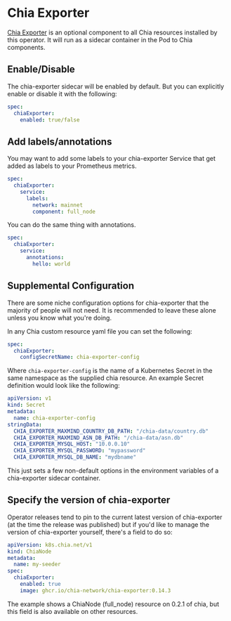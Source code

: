 # Chia Exporter

[Chia Exporter](https://github.com/Chia-Network/chia-exporter) is an optional component to all Chia resources installed by this operator. It will run as a sidecar container in the Pod to Chia components.

## Enable/Disable

The chia-exporter sidecar will be enabled by default. But you can explicitly enable or disable it with the following:

```yaml
spec:
  chiaExporter:
    enabled: true/false
```

## Add labels/annotations

You may want to add some labels to your chia-exporter Service that get added as labels to your Prometheus metrics.

```yaml
spec:
  chiaExporter:
    service:
      labels:
        network: mainnet
        component: full_node
```

You can do the same thing with annotations.

```yaml
spec:
  chiaExporter:
    service:
      annotations:
        hello: world
```

## Supplemental Configuration

There are some niche configuration options for chia-exporter that the majority of people will not need. It is recommended to leave these alone unless you know what you're doing.

In any Chia custom resource yaml file you can set the following:

```yaml
spec:
  chiaExporter:
    configSecretName: chia-exporter-config
```

Where `chia-exporter-config` is the name of a Kubernetes Secret in the same namespace as the supplied chia resource. An example Secret definition would look like the following:

```yaml
apiVersion: v1
kind: Secret
metadata:
  name: chia-exporter-config
stringData:
  CHIA_EXPORTER_MAXMIND_COUNTRY_DB_PATH: "/chia-data/country.db"
  CHIA_EXPORTER_MAXMIND_ASN_DB_PATH: "/chia-data/asn.db"
  CHIA_EXPORTER_MYSQL_HOST: "10.0.0.10"
  CHIA_EXPORTER_MYSQL_PASSWORD: "mypassword"
  CHIA_EXPORTER_MYSQL_DB_NAME: "mydbname"
```

This just sets a few non-default options in the environment variables of a chia-exporter sidecar container.

## Specify the version of chia-exporter

Operator releases tend to pin to the current latest version of chia-exporter (at the time the release was published) but if you'd like to manage the version of chia-exporter yourself, there's a field to do so:

```yaml
apiVersion: k8s.chia.net/v1
kind: ChiaNode
metadata:
  name: my-seeder
spec:
  chiaExporter:
    enabled: true
    image: ghcr.io/chia-network/chia-exporter:0.14.3
```

The example shows a ChiaNode (full_node) resource on 0.2.1 of chia, but this field is also available on other resources.
